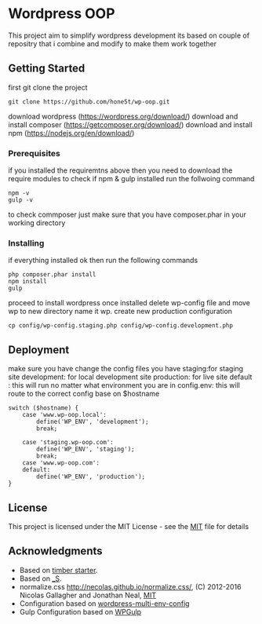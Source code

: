 # Wordpress OOP 

This project aim to simplify wordpress development its based on couple 
of repositry that i combine and modify to make them work together


## Getting Started

first git clone the project
```
git clone https://github.com/hone5t/wp-oop.git
```
download wordpress (https://wordpress.org/download/)
download and install composer (https://getcomposer.org/download/)
download and install npm (https://nodejs.org/en/download/)

### Prerequisites
if you installed the requiremtns above then you need to download the require
modules
to check if npm & gulp installed run the follwoing command
```
npm -v
gulp -v
```
to check commposer just make sure that you have composer.phar in your working directory


### Installing
if everything installed ok then run the following commands
```
php composer.phar install
npm install
gulp
```
proceed to install wordpress once installed delete wp-config file and move wp to new directory name it wp.
create new production configuration

```
cp config/wp-config.staging.php config/wp-config.development.php
```

## Deployment

make sure you have change the config files you have 
staging:for staging site
development: for local development site
production: for live site
default : this will run no matter what environment you are in
config.env: this will route to the correct config base on $hostname
```
switch ($hostname) {
    case 'www.wp-oop.local':
        define('WP_ENV', 'development');
        break;
    
    case 'staging.wp-oop.com':
        define('WP_ENV', 'staging');
        break;
    case 'www.wp-oop.com':
    default: 
        define('WP_ENV', 'production');
}
```


## License

This project is licensed under the MIT License - see the [MIT](http://opensource.org/licenses/MIT) file for details


## Acknowledgments

* Based on [timber starter](https://github.com/timber/starter-theme).
* Based on [_S](http://underscores.me/).
* normalize.css http://necolas.github.io/normalize.css/, (C) 2012-2016 Nicolas Gallagher and Jonathan Neal, [MIT](http://opensource.org/licenses/MIT)
* Configuration based on [wordpress-multi-env-config](https://github.com/studio24/wordpress-multi-env-config.git)
* Gulp Configuration based on [WPGulp](https://github.com/ahmadawais/WPGulp)


